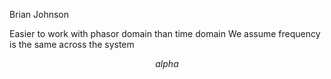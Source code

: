 Brian Johnson

Easier to work with phasor domain than time domain
We assume frequency is the same across the system

$$alpha$$

